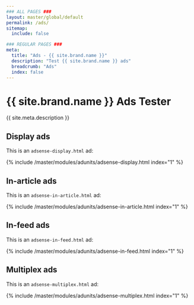 ```yaml
---
### ALL PAGES ###
layout: master/global/default
permalink: /ads/
sitemap:
  include: false

### REGULAR PAGES ###
meta:
  title: "Ads - {{ site.brand.name }}"
  description: "Test {{ site.brand.name }} ads"
  breadcrumb: "Ads"
  index: false
---
```

# {{ site.brand.name }} Ads Tester
{{ site.meta.description }}

## Display ads
This is an `adsense-display.html` ad:

{% include /master/modules/adunits/adsense-display.html index="1" %}

## In-article ads
This is an `adsense-in-article.html` ad:

{% include /master/modules/adunits/adsense-in-article.html index="1" %}

## In-feed ads
This is an `adsense-in-feed.html` ad:

{% include /master/modules/adunits/adsense-in-feed.html index="1" %}

## Multiplex ads
This is an `adsense-multiplex.html` ad:

{% include /master/modules/adunits/adsense-multiplex.html index="1" %}
